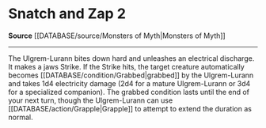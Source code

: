 ﻿---
actions: '[two-actions]'
cost: null
element: null
frequency: null
id: '1110'
name: Snatch and Zap
rarity: Common
requirement: null
rus_type_level: null
school: null
source: '[[DATABASE/source/Monsters of Myth|Monsters of Myth]]'
trait: null
trigger: null
type: Action

---
# Snatch and Zap <span class="action-icon">2</span>

**Source** [[DATABASE/source/Monsters of Myth|Monsters of Myth]]

---
The Ulgrem-Lurann bites down hard and unleashes an electrical discharge. It makes a jaws Strike. If the Strike hits, the target creature automatically becomes [[DATABASE/condition/Grabbed|grabbed]] by the Ulgrem-Lurann and takes 1d4 electricity damage (2d4 for a mature Ulgrem-Lurann or 3d4 for a specialized companion). The grabbed condition lasts until the end of your next turn, though the Ulgrem-Lurann can use [[DATABASE/action/Grapple|Grapple]] to attempt to extend the duration as normal.
